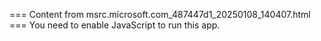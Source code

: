 === Content from msrc.microsoft.com_487447d1_20250108_140407.html ===
You need to enable JavaScript to run this app.
